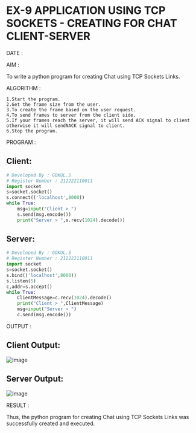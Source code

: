 # EX-9 APPLICATION USING TCP SOCKETS - CREATING FOR CHAT CLIENT-SERVER

DATE :

AIM :

To write a python program for creating Chat using TCP Sockets Links.



ALGORITHM :
```
1.Start the program.
2.Get the frame size from the user.
3.To create the frame based on the user request.
4.To send frames to server from the client side.
5.If your frames reach the server, it will send ACK signal to client otherwise it will sendNACK signal to client.
6.Stop the program.
```
PROGRAM :
## Client:
```python
# Developed By : GOKUL.S
# Register Number : 212222110011
import socket
s=socket.socket()
s.connect(('localhost',8000))
while True:
    msg=input("Client > ")
    s.send(msg.encode())
    print("Server > ",s.recv(1024).decode())
```
## Server:
```python
# Developed By : GOKUL.S
# Register Number : 212222110011
import socket
s=socket.socket()
s.bind(('localhost',8000))
s.listen(5)
c,addr=s.accept()
while True:
    ClientMessage=c.recv(1024).decode()
    print("Client > ",ClientMessage)
    msg=input("Server > ")
    c.send(msg.encode())
 ```
OUTPUT :
## Client Output:
![image](https://github.com/gokul-sureshkumar/EX-9/assets/121148715/1334cfbc-7b85-4add-9123-5967daeaab30)
## Server Output:
![image](https://github.com/gokul-sureshkumar/EX-9/assets/121148715/6feef7ef-fdc8-4a86-bd42-57eabcfbd624)



RESULT :

Thus, the python program for creating Chat using TCP Sockets Links was successfully created and executed.



